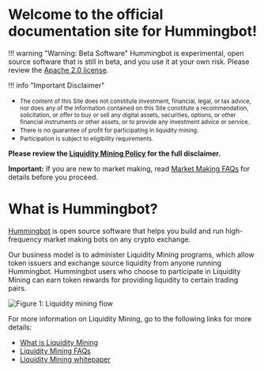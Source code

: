 # Welcome to the official documentation site for Hummingbot!

!!! warning "Warning: Beta Software"
    Hummingbot is experimental, open source software that is still in beta, and you use it at your own risk. Please review the [Apache 2.0 license](https://github.com/CoinAlpha/hummingbot/blob/master/LICENSE).

!!! info "Important Disclaimer"
    <small><ul><li>The content of this Site does not constitute investment, financial, legal, or tax advice, nor does any of the information contained on this Site constitute a recommendation, solicitation, or offer to buy or sell any digital assets, securities, options, or other financial instruments or other assets, or to provide any investment advice or service.<li>There is no guarantee of profit for participating in liquidity mining.<li>Participation is subject to eligibility requirements.</ul></small>
    **Please review the [Liquidity Mining Policy](https://hummingbot.io/liquidity-mining-policy/) for the full disclaimer.**


<b>Important:</b> If you are new to market making, read [Market Making FAQs](faq/market-making/) for details before you proceed.

# What is Hummingbot?
[Hummingbot](https://hummingbot.io) is open source software that helps you build and run high-frequency market making bots on any crypto exchange.

Our business model is to administer Liquidity Mining programs, which allow token issuers and exchange source liquidity from anyone running Hummingbot. Hummingbot users who choose to participate in Liquidity Mining can earn token rewards for providing liquidity to certain trading pairs.

![Figure 1: Liquidity mining flow](/assets/img/howliquidityworks.png)

For more information on Liquidity Mining, go to the following links for more details:

- [What is Liquidity Mining](https://www.notion.so/hummingbot/What-is-liquidity-mining-c2eb7d68e28b42278e5efead9a247507)
- [Liquidity Mining FAQs](https://www.notion.so/hummingbot/Help-Center-aa042efc10a5494aa745576722c7924b)
- [Liquidity Mining whitepaper](https://hummingbot.io/liquidity-mining.pdf)

